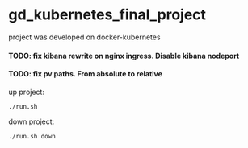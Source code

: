 # gd_kubernetes_final_project
project was developed on docker-kubernetes

#### TODO: fix kibana rewrite on nginx ingress. Disable kibana nodeport
#### TODO: fix pv paths. From absolute to relative

up project:

    ./run.sh

down project:

    ./run.sh down
